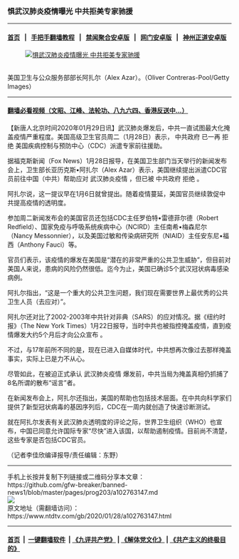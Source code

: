 ### 惧武汉肺炎疫情曝光 中共拒美专家驰援
------------------------

#### [首页](https://github.com/gfw-breaker/banned-news1/blob/master/README.md) &nbsp;&nbsp;|&nbsp;&nbsp; [手把手翻墙教程](https://github.com/gfw-breaker/guides/wiki) &nbsp;&nbsp;|&nbsp;&nbsp; [禁闻聚合安卓版](https://github.com/gfw-breaker/bn-android) &nbsp;&nbsp;|&nbsp;&nbsp; [网门安卓版](https://github.com/oGate2/oGate) &nbsp;&nbsp;|&nbsp;&nbsp; [神州正道安卓版](https://github.com/SzzdOgate/update) 



<div><div class="featured_image">
 <a href="https://i.ntdtv.com/assets/uploads/2020/01/Untitled-1-1.jpg" target="_blank">
  <figure>
   <img alt="惧武汉肺炎疫情曝光 中共拒美专家驰援" src="https://i.ntdtv.com/assets/uploads/2020/01/Untitled-1-1-800x450.jpg"/>
  </figure><br/>
 </a>
 <span class="caption">
  美国卫生与公众服务部部长阿扎尔（Alex Azar）。（Oliver Contreras-Pool/Getty Images）
 </span>
</div>
</div><hr/>

#### [翻墙必看视频（文昭、江峰、法轮功、八九六四、香港反送中...）](http://167.172.214.107/home.html)

<div><div class="post_content" itemprop="articleBody">
 <p>
  【新唐人北京时间2020年01月29日讯】武汉肺炎爆发后，中共一直试图最大化掩盖疫情严重程度。美国高级卫生官员周二（1月28日）表示，
  <ok href="https://www.ntdtv.com/gb/中共政府.htm">
   中共政府
  </ok>
  已一再
  <ok href="https://www.ntdtv.com/gb/拒绝.htm">
   拒绝
  </ok>
  美国疾病控制与预防中心（CDC）派遣专家前往援助。
 </p>
 <p>
  据福克斯新闻（Fox News）1月28日报导，在美国卫生部门当天举行的新闻发布会上，卫生部长亚历克斯•阿扎尔（Alex Azar）表示，美国继续提出派遣CDC官员前往中国（中共）帮助应对
  <ok href="https://www.ntdtv.com/gb/442749.htm">
   武汉肺炎疫情
  </ok>
  ，但已被
  <ok href="https://www.ntdtv.com/gb/中共政府.htm">
   中共政府
  </ok>
  <ok href="https://www.ntdtv.com/gb/拒绝.htm">
   拒绝
  </ok>
  。
 </p>
 <p>
  阿扎尔说，这一提议早在1月6日就曾提出。随着疫情蔓延，美国官员继续敦促中共提高疫情的透明度。
 </p>
 <p>
  参加周二新闻发布会的美国官员还包括CDC主任罗伯特•雷德菲尔德（Robert Redfield）、国家免疫与呼吸系统疾病中心（NCIRD）主任南希•梅森尼尔（Nancy Messonnier），以及美国过敏和传染病研究所（NIAID）主任安东尼•福西（Anthony Fauci）等。
 </p>
 <p>
  官员们表示，该疫情的爆发在美国是“潜在的非常严重的公共卫生威胁”，但目前对美国人来说，患病的风险仍然很低。迄今为止，美国已确诊5个武汉冠状病毒感染病例。
 </p>
 <p>
  阿扎尔指出，“这是一个重大的公共卫生问题，我们现在需要世界上最优秀的公共卫生人员（去应对）”。
 </p>
 <p>
  阿扎尔还对比了2002-2003年中共针对非典（SARS）的应对情况。据《纽约时报》（The New York Times）1月22日报导，当时中共也被指控掩盖疫情，直到疫情爆发大约5个月后才向公众宣布 。
 </p>
 <p>
  不过，与17年前所不同的是，现在已进入自媒体时代，中共想再次像过去那样掩盖事实，实际上已是力不从心。
 </p>
 <p>
  尽管如此，在被迫正式承认
  <ok href="https://www.ntdtv.com/gb/442749.htm">
   武汉肺炎疫情
  </ok>
  爆发前，中共当局为掩盖真相仍抓捕了8名所谓的散布“谣言”者。
 </p>
 <p>
  在新闻发布会上，阿扎尔还指出，美国的帮助也包括技术层面。在中共向科学家们提供了新型冠状病毒的基因序列后，CDC在一周内就创造了快速诊断测试。
 </p>
 <p>
  就在阿扎尔发表有关武汉肺炎透明度的评论之际，世界卫生组织（WHO）也宣布，中国已同意允许国际专家“尽快”进入该国，以帮助遏制疫情。目前尚不清楚，这些专家是否包括CDC官员。
 </p>
 <p>
  （记者李佳欣编译报导/责任编辑：东野）
 </p>
 <div class="single_ad">
 </div>
</div>
</div>
<hr/>
手机上长按并复制下列链接或二维码分享本文章：<br/>
https://github.com/gfw-breaker/banned-news1/blob/master/pages/prog203/a102763147.md <br/>
<a href='https://github.com/gfw-breaker/banned-news1/blob/master/pages/prog203/a102763147.md'><img src='https://github.com/gfw-breaker/banned-news1/blob/master/pages/prog203/a102763147.md.png'/></a> <br/>
原文地址（需翻墙访问）：https://www.ntdtv.com/gb/2020/01/28/a102763147.html


------------------------
#### [首页](https://github.com/gfw-breaker/banned-news1/blob/master/README.md) &nbsp;|&nbsp; [一键翻墙软件](https://github.com/gfw-breaker/nogfw/blob/master/README.md) &nbsp;| [《九评共产党》](https://github.com/gfw-breaker/9ping.md/blob/master/README.md#九评之一评共产党是什么) | [《解体党文化》](https://github.com/gfw-breaker/jtdwh.md/blob/master/README.md) | [《共产主义的终极目的》](https://github.com/gfw-breaker/gczydzjmd.md/blob/master/README.md)


<img src='http://gfw-breaker.win/banned-news/pages/prog203/a102763147.md' width='0px' height='0px'/>